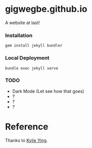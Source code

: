 # gigwegbe.github.io
A website at last!

### Installation 
```
gem install jekyll bundler
```

### Local Deployment
```
bundle exec jekyll serve
```

### TODO 
- Dark Mode (Let see how that goes)
- ?
- ?
- ?
  

# Reference 
Thanks to [Kylie Ying](ying18.github.io).